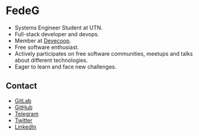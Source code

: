 # FedeG
- Systems Engineer Student at UTN.
- Full-stack developer and devops.
- Member at [Devecoop](https://devecoop.com/).
- Free software enthusiast.
- Actively participates on free software communities, meetups and talks about different technologies.
- Eager to learn and face new challenges.

## Contact
- [GitLab](https://gitlab.com/FedeG)
- [GitHub](https://github.com/FedeG)
- [Telegram](https://telegram.me/FedericoGonzalez)
- [Twitter](https://twitter.com/FedeGonza4)
- [LinkedIn](http://ar.linkedin.com/in/FedeG1)

